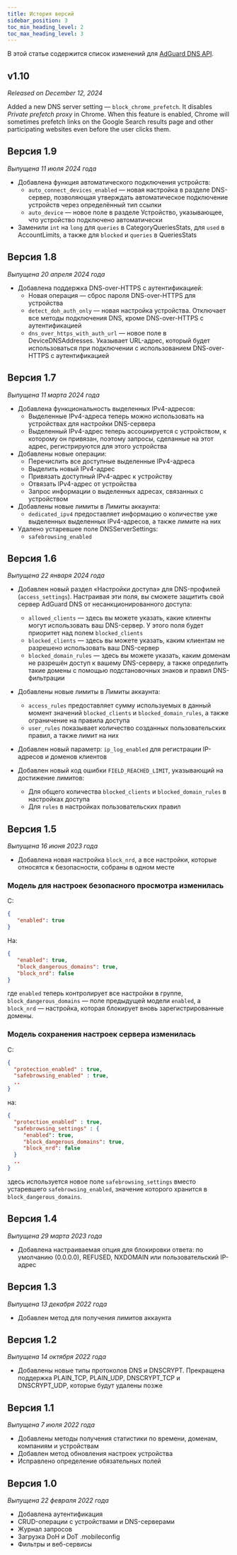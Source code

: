 ```yaml
---
title: История версий
sidebar_position: 3
toc_min_heading_level: 2
toc_max_heading_level: 3
---
```


<!--
    Changelog is from here:
    https://api.adguard-dns.io/static/api/CHANGELOG.md
-->

В этой статье содержится список изменений для [AdGuard DNS API](private-dns/api/overview.md).

## v1.10

_Released on December 12, 2024_

Added a new DNS server setting — `block_chrome_prefetch`. It disables _Private prefetch proxy_ in Chrome. When this feature is enabled, Chrome will sometimes prefetch links on the Google Search results page and other participating websites even before the user clicks them.

## Версия 1.9

_Выпущена 11 июля 2024 года_

- Добавлена функция автоматического подключения устройств:
  - `auto_connect_devices_enabled` — новая настройка в разделе DNS-сервер, позволяющая утверждать автоматическое подключение устройств через определённый тип ссылки
  - `auto_device` — новое поле в разделе Устройство, указывающее, что устройство подключено автоматически
- Заменили `int` на `long` для `queries` в CategoryQueriesStats, для `used` в AccountLimits, а также для `blocked` и `queries` в QueriesStats

## Версия 1.8

_Выпущена 20 апреля 2024 года_

- Добавлена поддержка DNS-over-HTTPS с аутентификацией:
  - Новая операция — сброс пароля DNS-over-HTTPS для устройства
  - `detect_doh_auth_only` — новая настройка устройства. Отключает все методы подключения DNS, кроме DNS-over-HTTPS с аутентификацией
  - `dns_over_https_with_auth_url` — новое поле в DeviceDNSAddresses. Указывает URL-адрес, который будет использоваться при подключении с использованием DNS-over-HTTPS с аутентификацией

## Версия 1.7

_Выпущена 11 марта 2024 года_

- Добавлена функциональность выделенных IPv4-адресов:
  - Выделенные IPv4-адреса теперь можно использовать на устройствах для настройки DNS-сервера
  - Выделенный IPv4-адрес теперь ассоциируется с устройством, к которому он привязан, поэтому запросы, сделанные на этот адрес, регистрируются для этого устройства
- Добавлены новые операции:
  - Перечислить все доступные выделенные IPv4-адреса
  - Выделить новый IPv4-адрес
  - Привязать доступный IPv4-адрес к устройству
  - Отвязать IPv4-адрес от устройства
  - Запрос информации о выделенных адресах, связанных с устройством
- Добавлены новые лимиты в Лимиты аккаунта:
  - `dedicated_ipv4` предоставляет информацию о количестве уже выделенных выделенных IPv4-адресов, а также лимите на них
- Удалено устаревшее поле DNSServerSettings:
  - `safebrowsing_enabled`

## Версия 1.6

_Выпущена 22 января 2024 года_

- Добавлен новый раздел «Настройки доступа» для DNS-профилей (`access_settings`). Настраивая эти поля, вы сможете защитить свой сервер AdGuard DNS от несанкционированного доступа:

  - `allowed_clients` — здесь вы можете указать, какие клиенты могут использовать ваш DNS-сервер. У этого поля будет приоритет над полем `blocked_clients`
  - `blocked_clients` — здесь вы можете указать, каким клиентам не разрешено использовать ваш DNS-сервер
  - `blocked_domain_rules` — здесь вы можете указать, каким доменам не разрешён доступ к вашему DNS-серверу, а также определить такие домены с помощью подстановочных знаков и правил DNS-фильтрации

- Добавлены новые лимиты в Лимиты аккаунта:

  - `access_rules` предоставляет сумму используемых в данный момент значений `blocked_clients` и `blocked_domain_rules`, а также ограничение на правила доступа
  - `user_rules` показывает количество созданных пользовательских правил, а также лимит на них

- Добавлен новый параметр: `ip_log_enabled` для регистрации IP-адресов и доменов клиентов

- Добавлен новый код ошибки `FIELD_REACHED_LIMIT`, указывающий на достижение лимитов:

  - Для общего количества `blocked_clients` и `blocked_domain_rules` в настройках доступа
  - Для `rules` в настройках пользовательских правил

## Версия 1.5

_Выпущена 16 июня 2023 года_

- Добавлена новая настройка `block_nrd`, а все настройки, которые относятся к безопасности, собраны в одном месте

### Модель для настроек безопасного просмотра изменилась

С:

```json
{
   "enabled": true
}
```

На:

```json
{
   "enabled": true,
   "block_dangerous_domains": true,
   "block_nrd": false
}
```

где `enabled` теперь контролирует все настройки в группе, `block_dangerous_domains` — поле предыдущей модели `enabled`, а `block_nrd` — настройка, которая блокирует вновь зарегистрированные домены.

### Модель сохранения настроек сервера изменилась

С:

```json
{
  "protection_enabled" : true,
  "safebrowsing_enabled" : true,
  ..
}
```

на:

```json
{
  "protection_enabled" : true,
  "safebrowsing_settings" : {
     "enabled": true,
     "block_dangerous_domains": true,
     "block_nrd": false
  }
  ..
}
```

здесь используется новое поле `safebrowsing_settings` вместо устаревшего `safebrowsing_enabled`, значение которого хранится в `block_dangerous_domains`.

## Версия 1.4

_Выпущена 29 марта 2023 года_

- Добавлена настраиваемая опция для блокировки ответа: по умолчанию (0.0.0.0), REFUSED, NXDOMAIN или пользовательский IP-адрес

## Версия 1.3

_Выпущена 13 декабря 2022 года_

- Добавлен метод для получения лимитов аккаунта

## Версия 1.2

_Выпущена 14 октября 2022 года_

- Добавлены новые типы протоколов DNS и DNSCRYPT. Прекращена поддержка PLAIN_TCP, PLAIN_UDP, DNSCRYPT_TCP и DNSCRYPT_UDP, которые будут удалены позже

## Версия 1.1

_Выпущена 7 июля 2022 года_

- Добавлены методы получения статистики по времени, доменам, компаниям и устройствам
- Добавлен метод обновления настроек устройства
- Исправлено определение обязательных полей

## Версия 1.0

_Выпущена 22 февраля 2022 года_

- Добавлена аутентификация
- CRUD-операции с устройствами и DNS-серверами
- Журнал запросов
- Загрузка DoH и DoT .mobileconfig
- Фильтры и веб-сервисы
